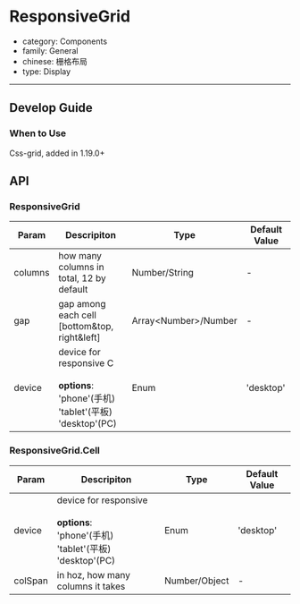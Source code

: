 # ResponsiveGrid

-   category: Components
-   family: General
-   chinese: 栅格布局
-   type: Display

---

## Develop Guide

### When to Use
Css-grid, added in 1.19.0+

## API

### ResponsiveGrid

| Param | Descripiton  | Type  | Default Value |
| ------- | -------------------------------------------------------------------------------- | ----------------------- | --------- |
| columns | how many columns in total, 12 by default                                                                   | Number/String           | -         |
| gap     | gap among each cell [bottom&top, right&left]                                          | Array&lt;Number>/Number | -         |
| device  | device for responsive C<br><br>**options**:<br>'phone'(手机)<br>'tablet'(平板)<br>'desktop'(PC) | Enum                    | 'desktop' |

### ResponsiveGrid.Cell

| Param | Descripiton  | Type  | Default Value |
| ------------- | ------------------------------------------------------------------------------- | ------ | --------- |
| device        | device for responsive<br><br>**options**:<br>'phone'(手机)<br>'tablet'(平板)<br>'desktop'(PC) | Enum   | 'desktop' |
| colSpan       | in hoz, how many columns it takes                                         | Number/Object | -         |
